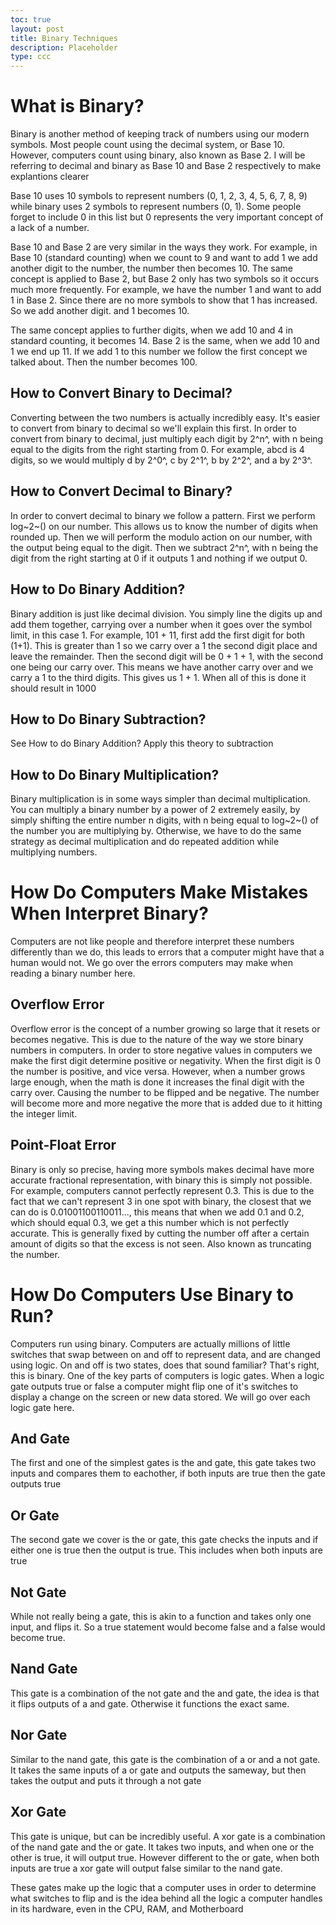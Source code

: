 ```yaml
---
toc: true
layout: post
title: Binary Techniques
description: Placeholder
type: ccc
---
```


# What is Binary?
Binary is another method of keeping track of numbers using our modern symbols. Most people count using the decimal system, or Base 10. However, computers count using binary, also known as Base 2. I will be referring to decimal and binary as Base 10 and Base 2 respectively to make explantions clearer

Base 10 uses 10 symbols to represent numbers (0, 1, 2, 3, 4, 5, 6, 7, 8, 9) while binary uses 2 symbols to represent numbers (0, 1). Some people forget to include 0 in this list but 0 represents the very important concept of a lack of a number.

Base 10 and Base 2 are very similar in the ways they work. For example, in Base 10 (standard counting) when we count to 9 and want to add 1 we add another digit to the number, the number then becomes 10. The same concept is applied to Base 2, but Base 2 only has two symbols so it occurs much more frequently. For example, we have the number 1 and want to add 1 in Base 2. Since there are no more symbols to show that 1 has increased. So we add another digit. and 1 becomes 10.

The same concept applies to further digits, when we add 10 and 4 in standard counting, it becomes 14. Base 2 is the same, when we add 10 and 1 we end up 11. If we add 1 to this number we follow the first concept we talked about. Then the number becomes 100.

## How to Convert Binary to Decimal?
Converting between the two numbers is actually incredibly easy. It's easier to convert from binary to decimal so we'll explain this first. In order to convert from binary to decimal, just multiply each digit by 2^n^, with n being equal to the digits from the right starting from 0. For example, abcd is 4 digits, so we would multiply d by 2^0^, c by 2^1^, b by 2^2^, and a by 2^3^.

## How to Convert Decimal to Binary?
In order to convert decimal to binary we follow a pattern. First we perform log~2~() on our number. This allows us to know the number of digits when rounded up. Then we will perform the modulo action on our number, with the output being equal to the digit. Then we subtract 2^n^, with n being the digit from the right starting at 0 if it outputs 1 and nothing if we output 0.

## How to Do Binary Addition?
Binary addition is just like decimal division. You simply line the digits up and add them together, carrying over a number when it goes over the symbol limit, in this case 1. For example, 101 + 11, first add the first digit for both (1+1). This is greater than 1 so we carry over a 1 the second digit place and leave the remainder. Then the second digit will be 0 + 1 + 1, with the second one being our carry over. This means we have another carry over and we carry a 1 to the third digits. This gives us 1 + 1. When all of this is done it should result in 1000

## How to Do Binary Subtraction?
See How to do Binary Addition? Apply this theory to subtraction

## How to Do Binary Multiplication?
Binary multiplication is in some ways simpler than decimal multiplication. You can multiply a binary number by a power of 2 extremely easily, by simply shifting the entire number n digits, with n being equal to log~2~() of the number you are multiplying by. Otherwise, we have to do the same strategy as decimal multiplication and do repeated addition while multiplying numbers. 

# How Do Computers Make Mistakes When Interpret Binary?
Computers are not like people and therefore interpret these numbers differently than we do, this leads to errors that a computer might have that a human would not. We go over the errors computers may make when reading a binary number here.

## Overflow Error
Overflow error is the concept of a number growing so large that it resets or becomes negative. This is due to the nature of the way we store binary numbers in computers. In order to store negative values in computers we make the first digit determine positive or negativity. When the first digit is 0 the number is positive, and vice versa. However, when a number grows large enough, when the math is done it increases the final digit with the carry over. Causing the number to be flipped and be negative. The  number will become more and more negative the more that is added due to it hitting the integer limit.

## Point-Float Error
Binary is only so precise, having more symbols makes decimal have more accurate fractional representation, with binary this is simply not possible. For example, computers cannot perfectly represent 0.3. This is due to the fact that we can't represent 3 in one spot with binary, the closest that we can do is 0.01001100110011..., this means that when we add 0.1 and 0.2, which should equal 0.3, we get a this number which is not perfectly accurate. This is generally fixed by cutting the number off after a certain amount of digits so that the excess is not seen. Also known as truncating the number.

# How Do Computers Use Binary to Run?
Computers run using binary. Computers are actually millions of little switches that swap between on and off to represent data, and are changed using logic. On and off is two states, does that sound familiar? That's right, this is binary. One of the key parts of computers is logic gates. When a logic gate outputs true or false a computer might flip one of it's switches to display a change on the screen or new data stored. We will go over each logic gate here.

## And Gate
The first and one of the simplest gates is the and gate, this gate takes two inputs and compares them to eachother, if both inputs are true then the gate outputs true

## Or Gate
The second gate we cover is the or gate, this gate checks the inputs and if either one is true then the output is true. This includes when both inputs are true

## Not Gate
While not really being a gate, this is akin to a function and takes only one input, and flips it. So a true statement would become false and a false would become true.

## Nand Gate
This gate is a combination of the not gate and the and gate, the idea is that it flips outputs of a and gate. Otherwise it functions the exact same.

## Nor Gate
Similar to the nand gate, this gate is the combination of a or and a not gate. It takes the same inputs of a or gate and outputs the sameway, but then takes the output and puts it through a not gate

## Xor Gate
This gate is unique, but can be incredibly useful. A xor gate is a combination of the nand gate and the or gate. It takes two inputs, and when one or the other is true, it will output true. However different to the or gate, when both inputs are true a xor gate will output false similar to the nand gate.

These gates make up the logic that a computer uses in order to determine what switches to flip and is the idea behind all the logic a computer handles in its hardware, even in the CPU, RAM, and Motherboard

